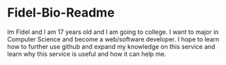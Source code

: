 # Fidel-Bio-Readme

Im Fidel and I am 17 years old and I am going to college. I want to major in Computer Science and become a web/software developer. I hope to learn how to further use github and expand my knowledge on this service and learn why this service is useful and how it can help me.

